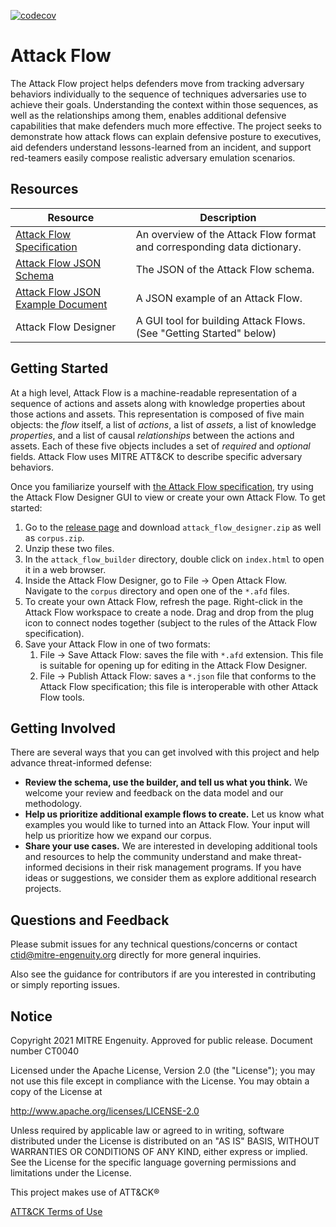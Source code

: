 [![codecov](https://codecov.io/gh/center-for-threat-informed-defense/attack-flow/branch/main/graph/badge.svg?token=MSGpc9mM6U)](https://codecov.io/gh/center-for-threat-informed-defense/attack-flow)

# Attack Flow
The Attack Flow project helps defenders move from tracking adversary behaviors individually to the sequence of techniques adversaries use to achieve their goals. Understanding the context within those sequences, as well as the relationships among them, enables additional defensive capabilities that make defenders much more effective. The project seeks to demonstrate how attack flows can explain defensive posture to executives, aid defenders understand lessons-learned from an incident, and support red-teamers easily compose realistic adversary emulation scenarios.


## Resources


| Resource | Description |
|----------|-------------|
| [Attack Flow Specification](/docs/attack-flow-schema.md) | An overview of the Attack Flow format and corresponding data dictionary. |
| [Attack Flow JSON Schema](/schema/attack-flow-2022-01-05-draft.json) | The JSON of the Attack Flow schema. |
| [Attack Flow JSON Example Document](/schema/attack-flow-example.json) | A JSON example of an Attack Flow. |
| Attack Flow Designer | A GUI tool for building Attack Flows. (See "Getting Started" below)|

## Getting Started
At a high level, Attack Flow is a machine-readable representation of a sequence of actions and assets along with knowledge properties about those actions and assets. This representation is composed of five main objects: the *flow* itself, a list of *actions*, a list of *assets*, a list of knowledge *properties*, and a list of causal *relationships* between the actions and assets. Each of these five objects includes a set of *required* and *optional* fields. Attack Flow uses MITRE ATT&CK to describe specific adversary behaviors.

Once you familiarize yourself with [the Attack Flow specification](/docs/attack-flow-schema.md), try using the
Attack Flow Designer GUI to view or create your own Attack Flow. To get started:

1. Go to the [release page](https://github.com/center-for-threat-informed-defense/attack-flow/releases) and
   download `attack_flow_designer.zip` as well as `corpus.zip`.
2. Unzip these two files.
3. In the `attack_flow_builder` directory, double click on `index.html` to open it in a web browser.
4. Inside the Attack Flow Designer, go to File → Open Attack Flow. Navigate to the `corpus` directory and
   open one of the `*.afd` files.
5. To create your own Attack Flow, refresh the page. Right-click in the Attack Flow workspace to create a
   node. Drag and drop from the plug icon to connect nodes together (subject to the rules of the Attack Flow
   specification).
6. Save your Attack Flow in one of two formats:
    1. File → Save Attack Flow: saves the file with `*.afd` extension. This file is suitable for opening up
       for editing in the Attack Flow Designer.
    2. File → Publish Attack Flow: saves a `*.json` file that conforms to the Attack Flow specification; this
       file is interoperable with other Attack Flow tools.

## Getting Involved
There are several ways that you can get involved with this project and help advance threat-informed defense: 
- **Review the schema, use the builder, and tell us what you think.**  We welcome your review and feedback on the data model and our methodology.
- **Help us prioritize additional example flows to create.** Let us know what examples you would like to turned into an Attack Flow. Your input will help us prioritize how we expand our corpus.
- **Share your use cases.** We are interested in developing additional tools and resources to help the community understand and make threat-informed decisions in their risk management programs. If you have ideas or suggestions, we consider them as explore additional research projects. 

## Questions and Feedback
Please submit issues for any technical questions/concerns or contact ctid@mitre-engenuity.org directly for more general inquiries.

Also see the guidance for contributors if are you interested in contributing or simply reporting issues.

## Notice
Copyright 2021 MITRE Engenuity. Approved for public release. Document number CT0040

Licensed under the Apache License, Version 2.0 (the "License"); you may not use this file except in compliance with the License. You may obtain a copy of the License at

http://www.apache.org/licenses/LICENSE-2.0

Unless required by applicable law or agreed to in writing, software distributed under the License is distributed on an "AS IS" BASIS, WITHOUT WARRANTIES OR CONDITIONS OF ANY KIND, either express or implied. See the License for the specific language governing permissions and limitations under the License.

This project makes use of ATT&CK®

[ATT&CK Terms of Use](https://attack.mitre.org/resources/terms-of-use/)
